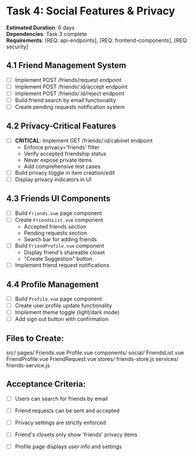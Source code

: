 # Task 4: Social Features & Privacy

**Estimated Duration**: 6 days  
**Dependencies**: Task 3 complete  
**Requirements**: [REQ: api-endpoints], [REQ: frontend-components], [REQ: security]

## 4.1 Friend Management System
- [ ] Implement POST /friends/request endpoint
- [ ] Implement POST /friends/:id/accept endpoint
- [ ] Implement POST /friends/:id/reject endpoint
- [ ] Build friend search by email functionality
- [ ] Create pending requests notification system

## 4.2 Privacy-Critical Features
- [ ] **CRITICAL**: Implement GET /friends/:id/cabinet endpoint
  - Enforce privacy='friends' filter
  - Verify accepted friendship status
  - Never expose private items
  - Add comprehensive test cases
- [ ] Build privacy toggle in item creation/edit
- [ ] Display privacy indicators in UI

## 4.3 Friends UI Components
- [ ] Build `Friends.vue` page component
- [ ] Create `FriendsList.vue` component
  - Accepted friends section
  - Pending requests section
  - Search bar for adding friends
- [ ] Build `FriendProfile.vue` component
  - Display friend's shareable closet
  - "Create Suggestion" button
- [ ] Implement friend request notifications

## 4.4 Profile Management
- [ ] Build `Profile.vue` page component
- [ ] Create user profile update functionality
- [ ] Implement theme toggle (light/dark mode)
- [ ] Add sign out button with confirmation

## Files to Create:
src/
pages/
Friends.vue
Profile.vue
components/
social/
FriendsList.vue
FriendProfile.vue
FriendRequest.vue
stores/
friends-store.js
services/
friends-service.js


## Acceptance Criteria:
- [ ] Users can search for friends by email
- [ ] Friend requests can be sent and accepted
- [ ] Privacy settings are strictly enforced
- [ ] Friend's closets only show 'friends' privacy items
- [ ] Profile page displays user info and settings

